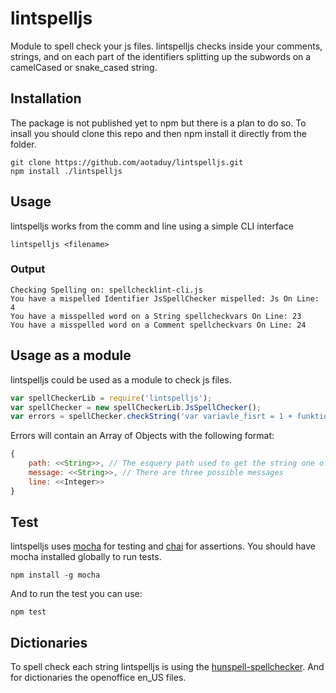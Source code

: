 # lintspelljs
Module to spell check your js files.
lintspelljs checks inside your comments, strings, and on each part of the identifiers splitting up the subwords on a camelCased or snake_cased string.


## Installation
The package is not published yet to npm but there is a plan to do so.
To insall you should clone this repo and then npm install it directly from the folder.
````
git clone https://github.com/aotaduy/lintspelljs.git
npm install ./lintspelljs
````

## Usage
lintspelljs works from the comm and line using a simple CLI interface
````
lintspelljs <filename>
````
### Output
````
Checking Spelling on: spellchecklint-cli.js
You have a mispelled Identifier JsSpellChecker mispelled: Js On Line: 4
You have a misspelled word on a String spellcheckvars On Line: 23
You have a misspelled word on a Comment spellcheckvars On Line: 24
````
## Usage as a module
lintspelljs could be used as a module to check js files.
````javascript
var spellCheckerLib = require('lintspelljs');
var spellChecker = new spellCheckerLib.JsSpellChecker();
var errors = spellChecker.checkString('var variavle_fisrt = 1 + funktionKall(); // Tetsing');
````
Errors will contain an Array of Objects with the following format:
````javascript
{
    path: <<String>>, // The esquery path used to get the string one of 'Identifier', 'Literal', 'Line'
    message: <<String>>, // There are three possible messages
    line: <<Integer>>
}
````

## Test
lintspelljs uses [mocha](http://www.mochajs.org) for testing and [chai](http://www.chaijs.com) for assertions.
You should have mocha installed globally to run tests.
````
npm install -g mocha
````
And to run the test you can use:
````
npm test
````

## Dictionaries
To spell check each string lintspelljs is using the [hunspell-spellchecker](https://www.npmjs.com/package/hunspell-spellchecker).
And for dictionaries the openoffice en_US files.
